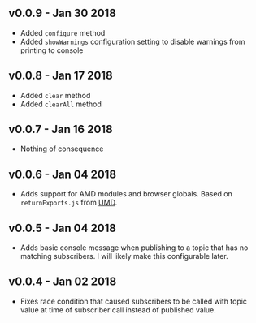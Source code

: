 
## v0.0.9 - Jan 30 2018
  + Added `configure` method
  + Added `showWarnings` configuration setting to disable warnings from printing to console

## v0.0.8 - Jan 17 2018
  + Added `clear` method
  + Added `clearAll` method

## v0.0.7 - Jan 16 2018
  + Nothing of consequence

## v0.0.6 - Jan 04 2018
  + Adds support for AMD modules and browser globals.  Based on `returnExports.js` from [UMD](https://github.com/umdjs/umd).

## v0.0.5 - Jan 04 2018
  + Adds basic console message when publishing to a topic that has no matching subscribers.  I will likely make this configurable later.

## v0.0.4 - Jan 02 2018
  + Fixes race condition that caused subscribers to be called with topic value at time of subscriber call instead of published value.
